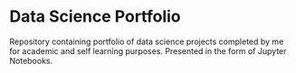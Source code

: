 # Data Science Portfolio

Repository containing portfolio of data science projects completed by me for academic and self learning purposes. 
Presented in the form of Jupyter Notebooks.
